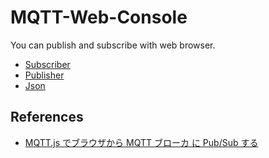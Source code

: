# MQTT-Web-Console

You can publish and subscribe with web browser.

- [Subscriber](https://botamochi6277.github.io/MQTT-Web-Console/html/index.html)
- [Publisher](https://botamochi6277.github.io/MQTT-Web-Console/html/publisher.html)
- [Json](https://botamochi6277.github.io/MQTT-Web-Console/html/json_plotter.html)

## References

- [MQTT.js でブラウザから MQTT ブローカ に Pub/Sub する](https://qiita.com/narutaro/items/2819ce79eb82a87357eb)
